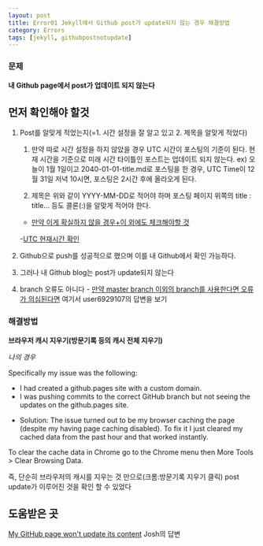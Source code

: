 ```yaml
---
layout: post
title: Error01 Jekyll에서 Github post가 update되지 않는 경우 해결방법
category: Errors
tags: [jekyll, githubpostnotupdate]
---
```


### 문제

**내 Github page에서 post가 업데이트 되지 않는다**

## 먼저 확인해야 할것 
1. Post를 알맞게 적었는지(=1. 시간 설정을 잘 알고 있고 2. 제목을 알맞게 적었다) 
	
	1. 만약 따로 시간 설정을 하지 않았을 경우 UTC 시간이 포스팅의 기준이 된다. 현재 시간을 기준으로 미래 시간 타이틀인 포스트는 업데이트 되지 않는다. 
	ex) 오늘이 1월 1일이고 2040-01-01-title.md로 포스팅을 한 경우,  UTC Time이 12월 31일 저녁 10시면, 포스팅은 2시간 후에 올라오게 된다.

	2. 제목은 위와 같이 YYYY-MM-DD로 적어야 하며 포스팅 페이지 위쪽의 title : title... 등도 콜론(:)을 알맞게 적어야 한다. 

	- [만약 이게 확실하지 않을 경우+이 외에도 체크해야할 것](https://stackoverflow.com/questions/30625044/jekyll-post-not-generated)

	-[UTC 현재시간 확인](https://time.is/UTC)


2. Github으로 push를 성공적으로 했으며 이를 내 Github에서 확인 가능하다. 

3. 그러나 내 Github blog는 post가 update되지 않는다

4. branch 오류도 아니다 - [만약 master branch 이외의 branch를 사용한다면 오류가 의심된다면](https://stackoverflow.com/questions/24713112/my-github-page-wont-update-its-content)
여기서 user6929107의 답변을 보기

### 해결방법

**브라우저 캐시 지우기(방문기록 등의 캐시 전체 지우기)**

*나의 경우*

Specifically my issue was the following:

- I had created a github.pages site with a custom domain.
- I was pushing commits to the correct GitHub branch but not seeing the updates on the github.pages site.

* Solution: The issue turned out to be my browser caching the page (despite my having page caching disabled). To fix it I just cleared my cached data from the past hour and that worked instantly.

To clear the cache data in Chrome go to the Chrome menu then More Tools > Clear Browsing Data.

즉, 단순히 브라우저의 캐시를 지우는 것 만으로(크롬:방문기록 지우기 클릭) post update가 이루어진 것을 확인 할 수 있었다


## 도움받은 곳
[My GitHub page won't update its content](https://stackoverflow.com/questions/24713112/my-github-page-wont-update-its-content) 
Josh의 답변
